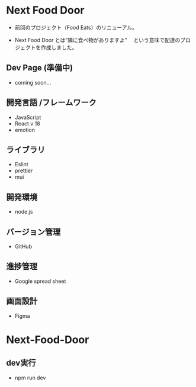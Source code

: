 # Next Food Door

- 前回のプロジェクト（Food Eats）のリニューアル。

- Next Food Door とは”隣に食べ物がありますよ”　
  という意味で配達のプロジェクトを作成しました。

## Dev Page (準備中)

- coming soon...

## 開発言語 /フレームワーク

- JavaScript
- React v 18
- emotion

## ライブラリ

- Eslint
- prettier
- mui

## 開発環境

- node.js

## バージョン管理

- GitHub

## 進捗管理

- Google spread sheet

## 画面設計

- Figma

# Next-Food-Door

## dev実行

- npm run dev
